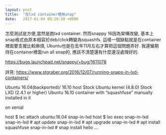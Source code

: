 ```yaml
---
layout: post
title:  "在lxd container裡用snap"
date:   2017-01-04 09:20:28 +0800
---
```


怎麼測試是方便,當然是跑lxd container.
然而snappy 16因為架構改變, 基本上snap格式由原本相容於deb/click轉變為squashfs.
這樣一個缺點就是在container裡面要支援比較麻煩, Ubuntu也是在去年11月左右才算把這個問題弄好.
我還蠻期待在container裡面run all snap的, 應該不清楚還有什麼還沒處理好的.

https://bugs.launchpad.net/snappy/+bug/1611078

詳見: https://www.stgraber.org/2016/12/07/running-snaps-in-lxd-containers/


Ubuntu 16.04(backported)/ 16.10 host
Stock Ubuntu kernel (4.8.0)
Stock LXD (2.4.1 or higher)
Ubuntu 16.10 container with “squashfuse” manually installed in it

on xenial

 host $ lxc attach ubuntu:16.04 snap-in-lxd
 host $ lxc exec snap-in-lxd
 snap-in-lxd # apt update
 snap-in-lxd # apt upgrade
 snap-in-lxd # apt install squashfuse
 snap-in-lxd # snap install hello
 ...
